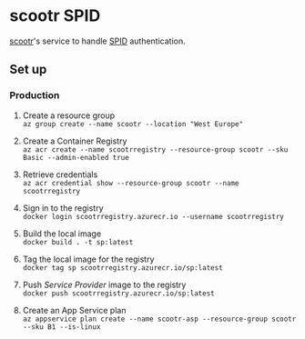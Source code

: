 # scootr SPID

[scootr](https://github.com/alex-sandri/scootr)'s service to handle [SPID](https://www.spid.gov.it/) authentication.

## Set up

### Production

1. Create a resource group\
`az group create --name scootr --location "West Europe"`

2. Create a Container Registry\
`az acr create --name scootrregistry --resource-group scootr --sku Basic --admin-enabled true`

3. Retrieve credentials\
`az acr credential show --resource-group scootr --name scootrregistry`

4. Sign in to the registry\
`docker login scootrregistry.azurecr.io --username scootrregistry`

5. Build the local image\
`docker build . -t sp:latest`

6. Tag the local image for the registry\
`docker tag sp scootrregistry.azurecr.io/sp:latest`

7. Push *Service Provider* image to the registry\
`docker push scootrregistry.azurecr.io/sp:latest`

8. Create an App Service plan\
`az appservice plan create --name scootr-asp --resource-group scootr --sku B1 --is-linux`
